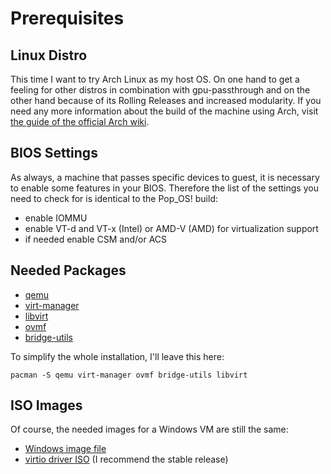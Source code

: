 # Prerequisites
## Linux Distro
This time I want to try Arch Linux as my host OS. On one hand to get a feeling for other distros in combination with gpu-passthrough and on the other hand
because of its Rolling Releases and increased modularity. If you need any more information about the build of the machine using Arch, visit [the guide of the
official Arch wiki](https://wiki.archlinux.org/title/PCI_passthrough_via_OVMF).

## BIOS Settings
As always, a machine that passes specific devices to guest, it is necessary to enable some features in your BIOS. Therefore the list of the settings
you need to check for is identical to the Pop_OS! build:
- enable IOMMU
- enable VT-d and VT-x (Intel) or AMD-V (AMD) for virtualization support
- if needed enable CSM and/or ACS

## Needed Packages
- [qemu](https://wiki.archlinux.org/title/QEMU)
- [virt-manager](https://virt-manager.org/)
- [libvirt](https://wiki.archlinux.org/title/Libvirt)
- [ovmf](https://www.ovirt.org/develop/release-management/features/virt/ovmf.html)
- [bridge-utils](https://archlinux.org/packages/extra/x86_64/bridge-utils/)  

To simplify the whole installation, I'll leave this here:
```
pacman -S qemu virt-manager ovmf bridge-utils libvirt
```

## ISO Images
Of course, the needed images for a Windows VM are still the same:
- [Windows image file](https://www.microsoft.com/en-gb/software-download/windows10ISO)
- [virtio driver ISO](https://docs.fedoraproject.org/en-US/quick-docs/creating-windows-virtual-machines-using-virtio-drivers/index.html) (I recommend the stable release)
